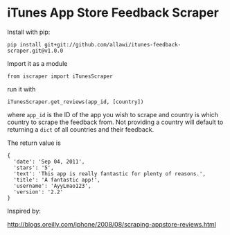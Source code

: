 # iTunes App Store Feedback Scraper

Install with pip:

```
pip install git+git://github.com/allawi/itunes-feedback-scraper.git@v1.0.0
```

Import it as a module

```
from iscraper import iTunesScraper
```

run it with

```
iTunesScraper.get_reviews(app_id, [country])
```

where `app_id` is the ID of the app you wish to scrape and country is which country to scrape the feedback from.
Not providing a country will default to returning a `dict` of all countries and their feedback.

The return value is

```
{
  'date': 'Sep 04, 2011',
  'stars': '5',
  'text': 'This app is really fantastic for plenty of reasons.',
  'title': 'A fantastic app!',
  'username': 'AyyLmao123',
  'version': '2.2'
}
```

Inspired by:

http://blogs.oreilly.com/iphone/2008/08/scraping-appstore-reviews.html
